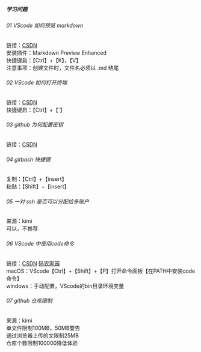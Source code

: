 ##### 学习问题
###### 01 VScode 如何预览 markdown
链接：[CSDN](https://blog.csdn.net/sinat_16643223/article/details/110427116)  
安装插件：Markdown Preview Enhanced  
快捷键启：【Ctrl】+【K】，【V】  
注意事项：创建文件时，文件名必须以 .md 结尾  

###### 02 VScode 如何打开终端 
链接：[CSDN](https://blog.csdn.net/qq_38210427/article/details/129490244)  
快捷键启：【Ctrl】+【`】  

###### 03 github 为何配置密钥
链接：[CSDN](https://blog.csdn.net/weixin_42310154/article/details/118340458) 

###### 04 gitbash 快捷键
复制：【Ctrl】+【insert】  
粘贴：【Shift】+【insert】  

###### 05 一对 ssh 是否可以分配给多账户
来源：kimi  
可以，不推荐  

###### 06 VScode 中使用code命令
链接：[CSDN](https://blog.csdn.net/linjianshaonian_/article/details/127657465?spm=1001.2014.3001.5502) [码农家园](https://www.codenong.com/47528373/)  
macOS：VScode【Ctrl】+【Shift】+【P】打开命令面板【在PATH中安装code命令】  
windows：手动配置，VScode的bin目录环境变量  

###### 07 github 仓库限制
来源：kimi  
单文件限制100MB，50MB警告  
通过浏览器上传的文限制25MB  
仓库个数限制100000降低体验  